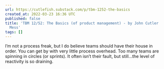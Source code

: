 ```yaml
---
url: https://cutlefish.substack.com/p/tbm-1252-the-basics
created_at: 2022-03-23 16:36 UTC
published: false
title: 'TBM 12/52: The Basics (of product management) - by John Cutler - The Beautiful
  Mess'
tags: []
---
```


I’m not a process freak, but I do believe teams should have their house in order. You can get by with very little process overhead. Too many teams are spinning in circles (or sprints). It often isn’t their fault, but still…the level of reactivity is so draining.
